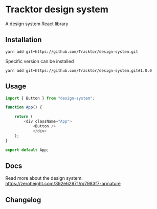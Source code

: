 # Tracktor design system

A design system React library

## Installation

```console
yarn add git+https://github.com/Tracktor/design-system.git
```

Specific version can be installed

```console
yarn add git+https://github.com/Tracktor/design-system.git#1.0.0
```

## Usage

``` typescript jsx
import { Button } from "design-system";

function App() {

    return (
        <div className="App">
            <Button />
            </div>
    );
}

export default App;
```

## Docs

Read more about the design system: https://zeroheight.com/392e62971/p/7983f7-armature

## Changelog